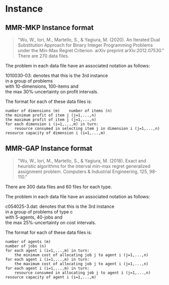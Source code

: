 # Instance

## MMR-MKP Instance format
> "Wu, W., Iori, M., Martello, S., & Yagiura, M. (2020). An Iterated Dual Substitution Approach for Binary Integer Programming Problems under the Min-Max Regret Criterion. arXiv preprint arXiv:2012.07530."
There are 270 data files.
  
The problem in each data file have an associated notation as follows:
  
 1010030-03: denotes that this is the 3rd instance  
			 in a group of problems  
			 with 10-dimensions, 100-items and  
			 the max 30%-uncertainty on profit intervals.  

The format for each of these data files is:
~~~
number of dimensions (m)	number of items (n)
the minimum profit of item j (j=1,...,n)
the maximum profit of item j (j=1,...,n)
for each dimension i (i=1,...,m) in turn:
    resource consumed in selecting item j in dimension i (j=1,...,n)
resource capacity of dimension i (i=1,...,m)
~~~

## MMR-GAP Instance format
> "Wu, W., Iori, M., Martello, S., & Yagiura, M. (2018). Exact and heuristic algorithms for the interval min-max regret generalized assignment problem. Computers & Industrial Engineering, 125, 98-110."

There are 300 data files and 60 files for each type.
  
The problem in each data file have an associated notation as follows:
  
 c054025-3.dat:	denotes that this is the 3rd instance  
		in a group of problems of type c  
		with 5-agents, 40-jobs and  
		the max 25%-uncertainty on cost intervals.

The format for each of these data files is:
~~~
number of agents (m)
number of jobs (n)
for each agent i (i=1,...,m) in turn:
    the minimum cost of allocating job j to agent i (j=1,...,n)
for each agent i (i=1,...,m) in turn:
    the maximum cost of allocating job j to agent i (j=1,...,n)
for each agent i (i=1,...,m) in turn:
    resource consumed in allocating job j to agent i (j=1,...,n)
resource capacity of agent i (i=1,...,m)
~~~
